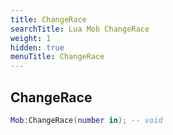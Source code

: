 ```yaml
---
title: ChangeRace
searchTitle: Lua Mob ChangeRace
weight: 1
hidden: true
menuTitle: ChangeRace
---
```

## ChangeRace
```lua
Mob:ChangeRace(number in); -- void
```